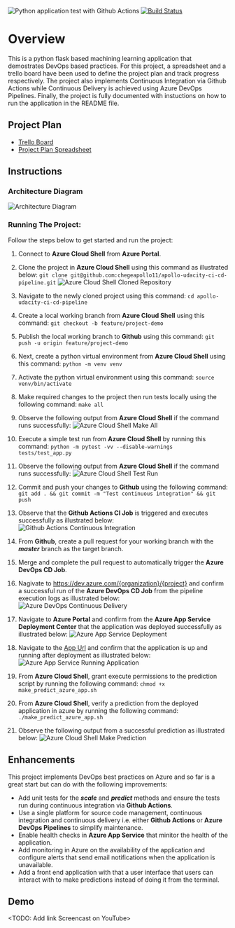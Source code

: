 ![Python application test with Github Actions](https://github.com/chegeapollo11/apollo-udacity-ci-cd-pipeline/actions/workflows/main.yml/badge.svg)
[![Build Status](https://dev.azure.com/chegeapollo11/apollo-udacity-ci-cd-pipeline/_apis/build/status/chegeapollo11.apollo-udacity-ci-cd-pipeline?branchName=master)](https://dev.azure.com/chegeapollo11/apollo-udacity-ci-cd-pipeline/_build/latest?definitionId=1&branchName=master)


# Overview

This is a python flask based machining learning application that demostrates DevOps based practices. For this project, a spreadsheet and a trello board have been used to define the project plan and track progress respectively. The project also implements Continuous Integration via Github Actions while Continuous Delivery is achieved using Azure DevOps Pipelines. Finally, the project is fully documented with instuctions on how to run the application in the README file.

## Project Plan

* [Trello Board](https://trello.com/b/oKu23n7d/udacity-ci-cd-project)
* [Project Plan Spreadsheet](project-plan.xlsx)

## Instructions

### Architecture Diagram
![Architecture Diagram](ArchitectureDiagram.png?raw=true "Architecture Diagram")

### Running The Project:
Follow the steps below to get started and run the project:

1. Connect to **Azure Cloud Shell** from **Azure Portal**.

1. Clone the project in **Azure Cloud Shell** using this command as illustrated below: `git clone git@github.com:chegeapollo11/apollo-udacity-ci-cd-pipeline.git`
![Azure Cloud Shell Cloned Repository](screenshots/1.%20azure-cloud-shell-cloned-repo.png?raw=true "Azure Cloud Shell Cloned Repository")
1.  Navigate to the newly cloned project using this command: `cd apollo-udacity-ci-cd-pipeline`
1.  Create a local working branch from **Azure Cloud Shell** using this command: `git checkout -b feature/project-demo`
1.  Publish the local working branch to **Github** using this command: `git push -u origin feature/project-demo`
1.  Next, create a python virtual environment from **Azure Cloud Shell** using this command: `python -m venv venv`
1.  Activate the python virtual environment using this command: `source venv/bin/activate`
1.  Make required changes to the project then run tests locally using the following command: `make all`
1.  Observe the following output from **Azure Cloud Shell** if the command runs successfully:
![Azure Cloud Shell Make All](screenshots/2.2.%20azure-cloud-shell-make-all-ml-app.png?raw=true "Azure Cloud Shell Make All")
1. Execute a simple test run from **Azure Cloud Shell** by running this command: `python -m pytest -vv --disable-warnings tests/test_app.py`
1. Observe the following output from **Azure Cloud Shell** if the command runs successfully:
![Azure Cloud Shell Test Run](screenshots/2.1.%20azure-cloud-shell-test-run.png?raw=true "Azure Cloud Shell Test Run")
1. Commit and push your changes to **Github** using the following command: `git add . && git commit -m "Test continuous integration" && git push`
1. Observe that the **Github Actions CI Job** is triggered and executes successfully as illustrated below:
![Github Actions Continuous Integration](screenshots/3.%20github-actions-continuous-integration.png?raw=true "Github Actions Continuous Integration")
1. From **Github**, create a pull request for your working branch with the ***master*** branch as the target branch.
1. Merge and complete the pull request to automatically trigger the **Azure DevOps CD Job**.
1. Nagivate to https://dev.azure.com/{organization}/{project} and confirm a successful run of the **Azure DevOps CD Job** from the pipeline execution logs as illustrated below:
![Azure DevOps Continuous Delivery](screenshots/4.%20azure-devops-pipelines-continuous-delivery.png?raw=true "Azure DevOps Continuous Delivery")
1. Navigate to **Azure Portal** and confirm from the **Azure App Service Deployment Center** that the application was deployed successfully as illustrated below:
![Azure App Service Deployment](screenshots/5.1.%20azure-app-service-deployment.png?raw=true "Azure App Service Deployment")
1. Navigate to the [App Url](https://{app-url}.azurewebsites.net/) and confirm that the application is up and running after deployment as illustrated below:
![Azure App Service Running Application](screenshots/5.2.%20azure-app-service-running-application.png?raw=true "Azure App Service Running Application")
1. From **Azure Cloud Shell**, grant execute permissions to the prediction script by running the following command: `chmod +x make_predict_azure_app.sh`
1. From **Azure Cloud Shell**, verify a prediction from the deployed application in azure by running the following command: `./make_predict_azure_app.sh`
1. Observe the following output from a successful prediction as illustrated below:
![Azure Cloud Shell Make Prediction](screenshots/2.3.%20azure-cloud-shell-make-prediction.png?raw=true "Azure Cloud Shell Make Prediction")

## Enhancements

This project implements DevOps best practices on Azure and so far is a great start but can do with the following improvements:
- Add unit tests for the ***scale*** and ***predict*** methods and ensure the tests run during continuous integration via **Github Actions**.
- Use a single platform for source code management, continuous integration and continuous delivery i.e. either **Github Actions** or **Azure DevOps Pipelines** to simplify maintenance.
- Enable health checks in **Azure App Service** that minitor the health of the application.
- Add monitoring in Azure on the availability of the application and configure alerts that send email notifications when the application is unavailable.
- Add a front end application with that a user interface that users can interact with to make predictions instead of doing it from the terminal.

## Demo 

<TODO: Add link Screencast on YouTube>


